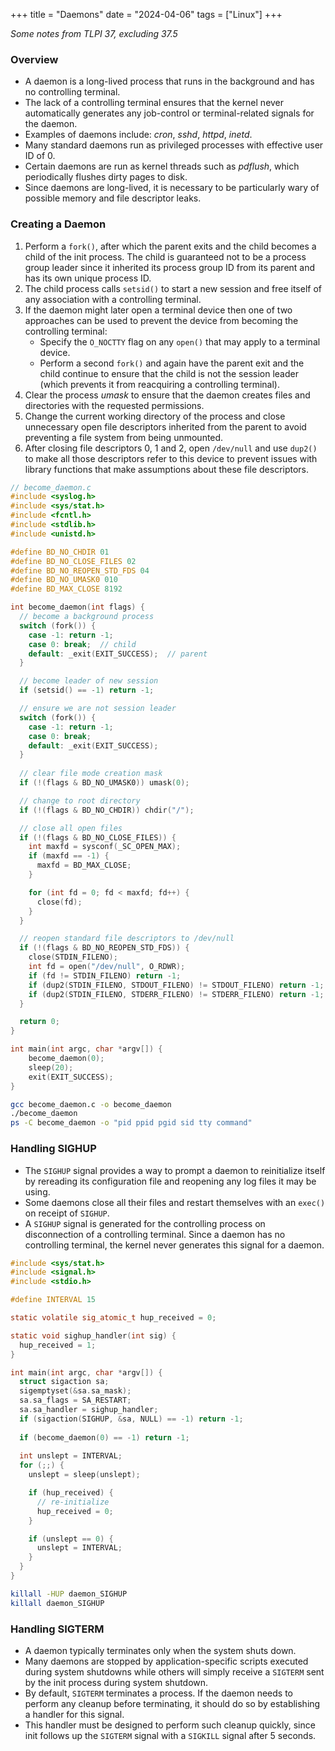 +++
title = "Daemons"
date = "2024-04-06"
tags = ["Linux"]
+++

*Some notes from TLPI 37, excluding 37.5*

### Overview
- A daemon is a long-lived process that runs in the background and has no controlling terminal.
- The lack of a controlling terminal ensures that the kernel never automatically generates any job-control or terminal-related signals for the daemon.
- Examples of daemons include: *cron*, *sshd*, *httpd*, *inetd*.
- Many standard daemons run as privileged processes with effective user ID of 0.
- Certain daemons are run as kernel threads such as *pdflush*, which periodically flushes dirty pages to disk.
- Since daemons are long-lived, it is necessary to be particularly wary of possible memory and file descriptor leaks.

### Creating a Daemon
1. Perform a `fork()`, after which the parent exits and the child becomes a child of the init process. The child is guaranteed not to be a process group leader since it inherited its process group ID from its parent and has its own unique process ID.
2. The child process calls `setsid()` to start a new session and free itself of any association with a controlling terminal.
3. If the daemon might later open a terminal device then one of two approaches can be used to prevent the device from becoming the controlling terminal:
    - Specify the `O_NOCTTY` flag on any `open()` that may apply to a terminal device.
    - Perform a second `fork()` and again have the parent exit and the child continue to ensure that the child is not the session leader (which prevents it from reacquiring a controlling terminal).
4. Clear the process *umask* to ensure that the daemon creates files and directories with the requested permissions.
5. Change the current working directory of the process and close unnecessary open file descriptors inherited from the parent to avoid preventing a file system from being unmounted.
6. After closing file descriptors 0, 1 and 2, open `/dev/null` and use `dup2()` to make all those descriptors refer to this device to prevent issues with library functions that make assumptions about these file descriptors.
```c
// become_daemon.c
#include <syslog.h>
#include <sys/stat.h>
#include <fcntl.h>
#include <stdlib.h>
#include <unistd.h>

#define BD_NO_CHDIR 01
#define BD_NO_CLOSE_FILES 02
#define BD_NO_REOPEN_STD_FDS 04
#define BD_NO_UMASK0 010
#define BD_MAX_CLOSE 8192

int become_daemon(int flags) {
  // become a background process
  switch (fork()) {
    case -1: return -1;
    case 0: break;  // child
    default: _exit(EXIT_SUCCESS);  // parent
  }

  // become leader of new session
  if (setsid() == -1) return -1;

  // ensure we are not session leader
  switch (fork()) {
    case -1: return -1;
    case 0: break;
    default: _exit(EXIT_SUCCESS);
  }
  
  // clear file mode creation mask
  if (!(flags & BD_NO_UMASK0)) umask(0);

  // change to root directory
  if (!(flags & BD_NO_CHDIR)) chdir("/");

  // close all open files
  if (!(flags & BD_NO_CLOSE_FILES)) {
    int maxfd = sysconf(_SC_OPEN_MAX);
    if (maxfd == -1) {
      maxfd = BD_MAX_CLOSE;
    }

    for (int fd = 0; fd < maxfd; fd++) {
      close(fd);
    }
  }

  // reopen standard file descriptors to /dev/null
  if (!(flags & BD_NO_REOPEN_STD_FDS)) {
    close(STDIN_FILENO);
    int fd = open("/dev/null", O_RDWR);
    if (fd != STDIN_FILENO) return -1;
    if (dup2(STDIN_FILENO, STDOUT_FILENO) != STDOUT_FILENO) return -1;
    if (dup2(STDIN_FILENO, STDERR_FILENO) != STDERR_FILENO) return -1;
  }

  return 0;
}

int main(int argc, char *argv[]) {
    become_daemon(0);
    sleep(20);
    exit(EXIT_SUCCESS);
}
```
```bash
gcc become_daemon.c -o become_daemon
./become_daemon
ps -C become_daemon -o "pid ppid pgid sid tty command"
```

### Handling SIGHUP
- The `SIGHUP` signal provides a way to prompt a daemon to reinitialize itself by rereading its configuration file and reopening any log files it may be using.
- Some daemons close all their files and restart themselves with an `exec()` on receipt of `SIGHUP`.
- A `SIGHUP` signal is generated for the controlling process on disconnection of a controlling terminal. Since a daemon has no controlling terminal, the kernel never generates this signal for a daemon.
```c
#include <sys/stat.h>
#include <signal.h>
#include <stdio.h>

#define INTERVAL 15

static volatile sig_atomic_t hup_received = 0;

static void sighup_handler(int sig) {
  hup_received = 1;
}

int main(int argc, char *argv[]) {
  struct sigaction sa;
  sigemptyset(&sa.sa_mask);
  sa.sa_flags = SA_RESTART;
  sa.sa_handler = sighup_handler;
  if (sigaction(SIGHUP, &sa, NULL) == -1) return -1;
  
  if (become_daemon(0) == -1) return -1;
  
  int unslept = INTERVAL;
  for (;;) {
    unslept = sleep(unslept);

    if (hup_received) {
      // re-initialize
      hup_received = 0;
    }

    if (unslept == 0) {
      unslept = INTERVAL;
    }
  }
}
```
```bash
killall -HUP daemon_SIGHUP
killall daemon_SIGHUP
```

### Handling SIGTERM
- A daemon typically terminates only when the system shuts down.
- Many daemons are stopped by application-specific scripts executed during system shutdowns while others will simply receive a `SIGTERM` sent by the init process during system shutdown.
- By default, `SIGTERM` terminates a process. If the daemon needs to perform any cleanup before terminating, it should do so by establishing a handler for this signal.
- This handler must be designed to perform such cleanup quickly, since init follows up the `SIGTERM` signal with a `SIGKILL` signal after 5 seconds.
